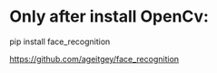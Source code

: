 
Only after install OpenCv:
============================
pip install face_recognition


https://github.com/ageitgey/face_recognition